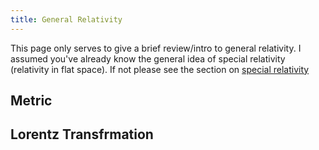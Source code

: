 ```yaml
---
title: General Relativity
---
```


This page only serves to give a brief review/intro to general relativity. I assumed you've already know the general idea of special relativity (relativity in flat space). If not please see the section on [special relativity](#Special_Relativity.md)

## Metric

## Lorentz Transfrmation